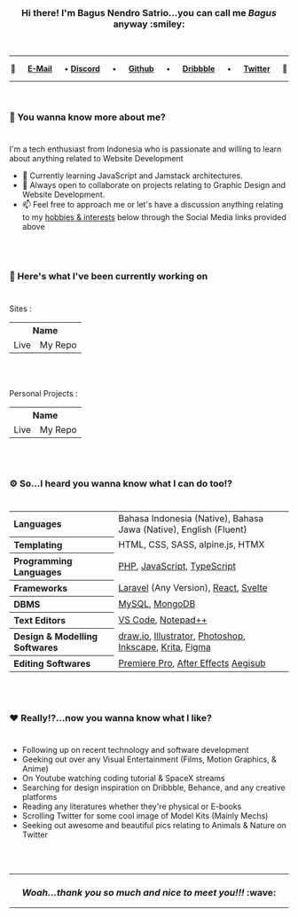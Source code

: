 <br>

<h3 align="center">
	Hi there! I'm Bagus Nendro Satrio...you can call me <em>Bagus</em> anyway :smiley:
</h3>

<br>

***

<p align="center">  	
	💠 &emsp; 
	<a href="mailto:workstuff.bagus@gmail.com" target="_blank" rel="noreferrer"><b>E-Mail</b></a>
	&emsp;
	•
	<a href="https://discord.com/users/RYS" target="_blank" rel="noreferrer"><b>Discord</b></a>
	&emsp;
	•
	&emsp;
	<a href="https://www.github.com/bagusnendro" target="_blank" rel="noreferrer"><b>Github</b></a>
	&emsp;
	•
	&emsp;
	<a href="https://www.dribbble.com/nendrowww" target="_blank" rel="noreferrer"><b>Dribbble</b></a>
	&emsp;
	•
	&emsp;
	<a href="https://www.twitter.com/nendro_dev" target="_blank" rel="noreferrer"><b>Twitter</b></a>
	&emsp; 💠
</p>
	
***

<br>

### :rocket: You wanna know more about me?
#
I'm a tech enthusiast from Indonesia who is passionate and willing to learn about anything related to Website Development

*   📖	Currently learning JavaScript and Jamstack architectures.
*   🤝	Always open to collaborate on projects relating to Graphic Design and Website Development.
*   📫	Feel free to approach me or let's have a discussion anything relating to my [hobbies & interests](https://github.com/bagusnendro#heart-reallynow-you-wanna-know-what-i-like) below through the Social Media links provided above

<br>
<br>

### :pushpin: Here's what I've been currently working on
#

Sites :

<table>
  <tr align="center">
    <th colspan="3">Name</th>
  </tr>
  <tr align="center">
    <td><a>Live</a></td>
    <td><a>My Repo</a></td>
  </tr>	
</table>

<br>
<br>

Personal Projects :

<table>
  <tr align="center">
    <th colspan="3">Name</th>
  </tr>
  <tr align="center">
    <td><a>Live</a></td>
    <td><a>My Repo</a></td>
  </tr>	
</table>

<br>
<br>

### :gear: So...I heard you wanna know what I can do too!?
#
<table>
  <tr align="left">
    <th>Languages</th>
    <td>Bahasa Indonesia (Native), Bahasa Jawa (Native), English (Fluent)</td>
  </tr>
  <tr align="left">
	  <th>Templating</th>
	  <td>HTML, CSS, SASS, alpine.js, HTMX</td>
  </tr>	
  <tr align="left">
	  <th>Programming Languages</th>
	  <td>
		  <a href="https://www.php.net/" target="_blank" rel="noreferrer">PHP</a>, 
		  <a href="https://www.javascript.com/" target="_blank" rel="noreferrer">JavaScript</a>, 
		  <a href="https://www.typescriptlang.org/" target="_blank" rel="noreferrer">TypeScript</a>
	  </td>
  </tr>
  <tr align="left">
	  <th>Frameworks</th>
		<td>
			<a href="https://laravel.com/" target="_blank" rel="noreferrer">Laravel</a> (Any Version), 
			<a href="https://reactjs.org/" target="_blank" rel="noreferrer"> React</a>, 
			<a href="https://svelte.dev/" target="_blank" rel="noreferrer">Svelte</a>
		</td>
  </tr>
  <tr align="left">	  
	  <th>DBMS</th>
	  <td>
		  <a href="https://www.mysql.com/" target="_blank" rel="noreferrer">MySQL</a>, 
		  <a href="https://www.mongodb.com/" target="_blank" rel="noreferrer">MongoDB</a>
	  </td>
  </tr>
	<tr align="left">
	  <th>Text Editors</th>
		<td>
			<a href="https://code.visualstudio.com/" target="_blank" rel="noreferrer"> VS Code</a>, 
			<a href="https://notepad-plus-plus.org/" target="_blank" rel="noreferrer">Notepad++</a>
		</td>
	</tr>
	<tr align="left">
	  <th>Design & Modelling Softwares</th>
		<td>
			<a href="https://www.draw.io/" target="_blank" rel="noreferrer">draw.io</a>, 
			<a href="https://www.adobe.com/products/illustrator.html" target="_blank" rel="noreferrer">Illustrator</a>, 
			<a href="https://www.adobe.com/products/photoshop.html" target="_blank" rel="noreferrer">Photoshop</a>, 
			<a href="https://inkscape.org/id/" target="_blank" rel="noreferrer">Inkscape</a>, 
			<a href="https://krita.org/en/" target="_blank" rel="noreferrer">Krita</a>, 
			<a href="https://www.figma.com/" target="_blank" rel="noreferrer">Figma</a>
		</td>
	</tr>
	<tr align="left">
	  <th>Editing Softwares</th>
    <td>
		<a href="https://www.adobe.com/products/premiere.html" target="_blank" rel="noreferrer">Premiere Pro</a>, 
		<a href="https://www.adobe.com/products/aftereffects.html" target="_blank" rel="noreferrer">After Effects</a>
		<a href="https://github.com/Aegisub/Aegisub/" target="_blank" rel="noreferrer">Aegisub</a>
	</td>
  </tr>
</table>

<br>
<br>

### :heart: Really!?...now you wanna know what I like?
#
*	Following up on recent technology and software development
*	Geeking out over any Visual Entertainment (Films, Motion Graphics, & Anime)
*	On Youtube watching coding tutorial & SpaceX streams
*	Searching for design inspiration on Dribbble, Behance, and any creative platforms
*	Reading any literatures whether they're physical or E-books
*	Scrolling Twitter for some cool image of Model Kits (Mainly Mechs)
*	Seeking out awesome and beautiful pics relating to Animals & Nature on Twitter

<br>
<br>

***

<h3 align="center">
	<em>Woah...thank you so much and nice to meet you!!!</em> :wave:
</h3>

***
